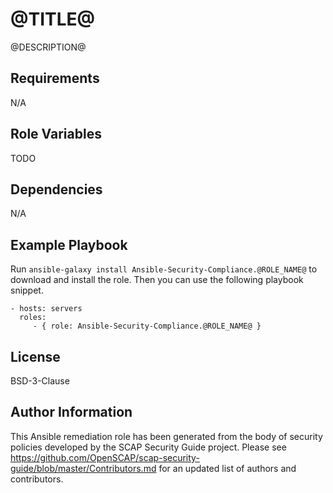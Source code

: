 @TITLE@
=========

@DESCRIPTION@

Requirements
------------

N/A

Role Variables
--------------

TODO

Dependencies
------------

N/A

Example Playbook
----------------

Run `ansible-galaxy install Ansible-Security-Compliance.@ROLE_NAME@` to
download and install the role. Then you can use the following playbook snippet.


    - hosts: servers
      roles:
         - { role: Ansible-Security-Compliance.@ROLE_NAME@ }

License
-------

BSD-3-Clause

Author Information
------------------

This Ansible remediation role has been generated from the body of security policies developed by the SCAP Security Guide project. Please see https://github.com/OpenSCAP/scap-security-guide/blob/master/Contributors.md for an updated list of authors and contributors.
